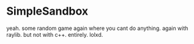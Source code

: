 # SimpleSandbox

yeah. some random game again where you cant do anything. again with raylib.
but not with c++. entirely. lolxd.
